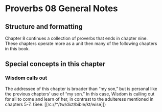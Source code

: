 # Proverbs 08 General Notes
## Structure and formatting

Chapter 8 continues a collection of proverbs that ends in chapter nine. These chapters operate more as a unit then many of the following chapters in this book.

## Special concepts in this chapter

### Wisdom calls out

The addressee of this chapter is broader than “my son,” but is personal like the previous chapters’ use of “my son.” In this case, Wisdom is calling out for all to come and learn of her, in contrast to the adulteress mentioned in chapters 5-7. (See: [[rc://*/tw/dict/bible/kt/wise]])